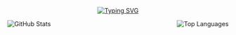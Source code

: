 
<p align="center">
    <a href="https://git.io/typing-svg" target="_blank" rel="noopener noreferrer">
        <img src="https://readme-typing-svg.demolab.com?font=Didact+Gothic&pause=1000&color=8497B0&center=true&vCenter=true&width=435&lines=Hello+World!+I'm+Manohar" alt="Typing SVG" />
    </a>
</p>

<p align="center">
  <a href="https://github.com/manoharkakumani">
    <img align="left" src="https://github-readme-stats.vercel.app/api?username=luciamariaalvarezcrespo&show_icons=true&theme=transparent&hide_border=true&text_color=8497b0&title_color=8497b0&custom_title=My%20GitHub%20stats&hide_rank=false&rank_icon=github&icon_color=8497b0" alt="GitHub Stats">
  </a>
  <a href="https://github.com/manoharkakumani">
    <img align="right" src="https://github-readme-stats.vercel.app/api/top-langs/?username=manoharkakumani&layout=compact&hide_progress=true&theme=transparent&hide_border=true&text_color=8497b0&title_color=8497b0" alt="Top Languages">
  </a>
</p>

<!--
**manoharkakumani/manoharkakumani** is a ✨ _special_ ✨ repository because its `README.md` (this file) appears on your GitHub profile.

Here are some ideas to get you started:

- 🔭 I’m currently working on ...
- 🌱 I’m currently learning ...
- 👯 I’m looking to collaborate on ...
- 🤔 I’m looking for help with ...
- 💬 Ask me about ...
- 📫 How to reach me: ...
- 😄 Pronouns: ...
- ⚡ Fun fact: ...
-->
